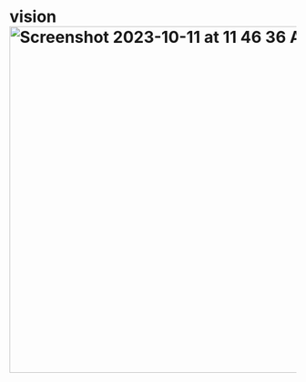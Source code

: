 # vision<img width="608" alt="Screenshot 2023-10-11 at 11 46 36 AM" src="https://github.com/yous1sef/vision/assets/104941309/ee5f1ef2-e3c5-44f9-b942-e8af8f2b6c30">
